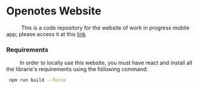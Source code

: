 # Openotes Website

&nbsp;&nbsp;&nbsp;&nbsp;&nbsp;&nbsp;&nbsp;&nbsp;&nbsp;
This is a code repository for the website of work in progress mobile app; please access it at this [link](https://openotes-website.vercel.app/)

<h3>Requirements</h3>
<p>&nbsp;&nbsp;&nbsp;&nbsp;&nbsp;&nbsp;&nbsp;&nbsp;&nbsp;In order to locally use this website, you must have react and install all the librarie's requirements using the following command:</p> 

```bash
 npm run build --force
```
